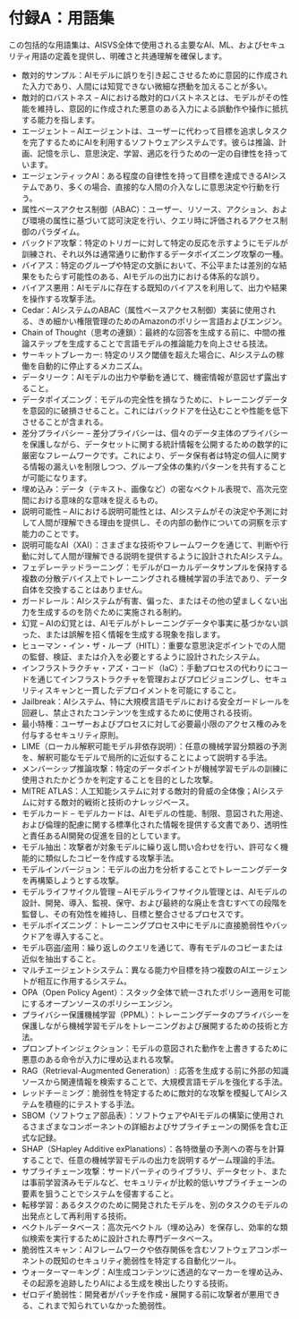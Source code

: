 # 付録A：用語集

この包括的な用語集は、AISVS全体で使用される主要なAI、ML、およびセキュリティ用語の定義を提供し、明確さと共通理解を確保します。

* 敵対的サンプル：AIモデルに誤りを引き起こさせるために意図的に作成された入力であり、人間には知覚できない微細な摂動を加えることが多い。
  ​
* 敵対的ロバストネス – AIにおける敵対的ロバストネスとは、モデルがその性能を維持し、意図的に作成された悪意のある入力による誤動作や操作に抵抗する能力を指します。
  ​
* エージェント – AIエージェントは、ユーザーに代わって目標を追求しタスクを完了するためにAIを利用するソフトウェアシステムです。彼らは推論、計画、記憶を示し、意思決定、学習、適応を行うための一定の自律性を持っています。
  ​
* エージェンティックAI：ある程度の自律性を持って目標を達成できるAIシステムであり、多くの場合、直接的な人間の介入なしに意思決定や行動を行う。
  ​
* 属性ベースアクセス制御（ABAC）：ユーザー、リソース、アクション、および環境の属性に基づいて認可決定を行い、クエリ時に評価されるアクセス制御のパラダイム。
  ​
* バックドア攻撃：特定のトリガーに対して特定の反応を示すようにモデルが訓練され、それ以外は通常通りに動作するデータポイズニング攻撃の一種。
  ​
* バイアス：特定のグループや特定の文脈において、不公平または差別的な結果をもたらす可能性のある、AIモデルの出力における体系的な誤り。
  ​
* バイアス悪用：AIモデルに存在する既知のバイアスを利用して、出力や結果を操作する攻撃手法。
  ​
* Cedar：AIシステムのABAC（属性ベースアクセス制御）実装に使用される、きめ細かい権限管理のためのAmazonのポリシー言語およびエンジン。
  ​
* Chain of Thought（思考の連鎖）：最終的な回答を生成する前に、中間の推論ステップを生成することで言語モデルの推論能力を向上させる技法。
  ​
* サーキットブレーカー: 特定のリスク閾値を超えた場合に、AIシステムの稼働を自動的に停止するメカニズム。
  ​
* データリーク：AIモデルの出力や挙動を通じて、機密情報が意図せず露出すること。
  ​
* データポイズニング：モデルの完全性を損なうために、トレーニングデータを意図的に破損させること。これにはバックドアを仕込むことや性能を低下させることが含まれる。
  ​
* 差分プライバシー – 差分プライバシーは、個々のデータ主体のプライバシーを保護しながら、データセットに関する統計情報を公開するための数学的に厳密なフレームワークです。これにより、データ保有者は特定の個人に関する情報の漏えいを制限しつつ、グループ全体の集約パターンを共有することが可能になります。
  ​
* 埋め込み：データ（テキスト、画像など）の密なベクトル表現で、高次元空間における意味的な意味を捉えるもの。
  ​
* 説明可能性 – AIにおける説明可能性とは、AIシステムがその決定や予測に対して人間が理解できる理由を提供し、その内部の動作についての洞察を示す能力のことです。
  ​
* 説明可能なAI（XAI）：さまざまな技術やフレームワークを通じて、判断や行動に対して人間が理解できる説明を提供するように設計されたAIシステム。
  ​
* フェデレーテッドラーニング：モデルがローカルデータサンプルを保持する複数の分散デバイス上でトレーニングされる機械学習の手法であり、データ自体を交換することはありません。
  ​
* ガードレール：AIシステムが有害、偏った、またはその他の望ましくない出力を生成するのを防ぐために実施される制約。
  ​
* 幻覚 – AIの幻覚とは、AIモデルがトレーニングデータや事実に基づかない誤った、または誤解を招く情報を生成する現象を指します。
  ​
* ヒューマン・イン・ザ・ループ（HITL）：重要な意思決定ポイントでの人間の監督、検証、または介入を必要とするように設計されたシステム。
  ​
* インフラストラクチャ・アズ・コード（IaC）：手動プロセスの代わりにコードを通じてインフラストラクチャを管理およびプロビジョニングし、セキュリティスキャンと一貫したデプロイメントを可能にすること。
  ​
* Jailbreak：AIシステム、特に大規模言語モデルにおける安全ガードレールを回避し、禁止されたコンテンツを生成するために使用される技術。
  ​
* 最小特権：ユーザーおよびプロセスに対して必要最小限のアクセス権のみを付与するセキュリティ原則。
  ​
* LIME（ローカル解釈可能モデル非依存説明）：任意の機械学習分類器の予測を、解釈可能なモデルで局所的に近似することによって説明する手法。
  ​
* メンバーシップ推論攻撃：特定のデータポイントが機械学習モデルの訓練に使用されたかどうかを判定することを目的とした攻撃。
  ​
* MITRE ATLAS：人工知能システムに対する敵対的脅威の全体像；AIシステムに対する敵対的戦術と技術のナレッジベース。
  ​
* モデルカード – モデルカードは、AIモデルの性能、制限、意図された用途、および倫理的配慮に関する標準化された情報を提供する文書であり、透明性と責任あるAI開発の促進を目的としています。
  ​
* モデル抽出：攻撃者が対象モデルに繰り返し問い合わせを行い、許可なく機能的に類似したコピーを作成する攻撃手法。
  ​
* モデルインバージョン：モデルの出力を分析することでトレーニングデータを再構築しようとする攻撃。
  ​
* モデルライフサイクル管理 – AIモデルライフサイクル管理とは、AIモデルの設計、開発、導入、監視、保守、および最終的な廃止を含むすべての段階を監督し、その有効性を維持し、目標と整合させるプロセスです。
  ​
* モデルポイズニング：トレーニングプロセス中にモデルに直接脆弱性やバックドアを導入すること。
  ​
* モデル窃盗/盗用：繰り返しのクエリを通じて、専有モデルのコピーまたは近似を抽出すること。
  ​
* マルチエージェントシステム：異なる能力や目標を持つ複数のAIエージェントが相互に作用するシステム。
  ​
* OPA（Open Policy Agent）：スタック全体で統一されたポリシー適用を可能にするオープンソースのポリシーエンジン。
  ​
* プライバシー保護機械学習（PPML）：トレーニングデータのプライバシーを保護しながら機械学習モデルをトレーニングおよび展開するための技術と方法。
  ​
* プロンプトインジェクション：モデルの意図された動作を上書きするために悪意のある命令が入力に埋め込まれる攻撃。
  ​
* RAG（Retrieval-Augmented Generation）: 応答を生成する前に外部の知識ソースから関連情報を検索することで、大規模言語モデルを強化する手法。
  ​
* レッドチーミング：脆弱性を特定するために敵対的な攻撃を模擬してAIシステムを積極的にテストする手法。
  ​
* SBOM（ソフトウェア部品表）：ソフトウェアやAIモデルの構築に使用されるさまざまなコンポーネントの詳細およびサプライチェーンの関係を含む正式な記録。
  ​
* SHAP（SHapley Additive exPlanations）：各特徴量の予測への寄与を計算することで、任意の機械学習モデルの出力を説明するゲーム理論的手法。
  ​
* サプライチェーン攻撃：サードパーティのライブラリ、データセット、または事前学習済みモデルなど、セキュリティが比較的低いサプライチェーンの要素を狙うことでシステムを侵害すること。
  ​
* 転移学習：あるタスクのために開発されたモデルを、別のタスクのモデルの出発点として再利用する技術。
  ​
* ベクトルデータベース：高次元ベクトル（埋め込み）を保存し、効率的な類似検索を実行するために設計された専門データベース。
  ​
* 脆弱性スキャン：AIフレームワークや依存関係を含むソフトウェアコンポーネントの既知のセキュリティ脆弱性を特定する自動化ツール。
  ​
* ウォーターマーキング：AI生成コンテンツに透過的なマーカーを埋め込み、その起源を追跡したりAIによる生成を検出したりする技術。
  ​
* ゼロデイ脆弱性：開発者がパッチを作成・展開する前に攻撃者が悪用できる、これまで知られていなかった脆弱性。

